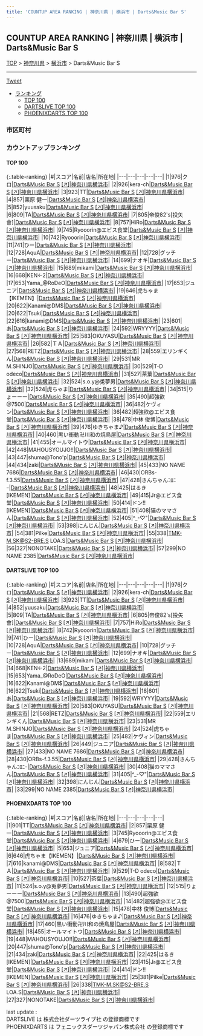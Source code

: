 ```yaml
---
title: 'COUNTUP AREA RANKING | 神奈川県 | 横浜市 | Darts&Music Bar S'
---
```

## COUNTUP AREA RANKING | 神奈川県 | 横浜市 | Darts&Music Bar S

[TOP](/darts/rank/) > [神奈川県](/darts/rank/神奈川県/) > [横浜市](/darts/rank/神奈川県/横浜市/) > Darts&Music Bar S

___

<a href="https://twitter.com/share?ref_src=twsrc%5Etfw" data-text="COUNTUP AREA RANKING | 神奈川県横浜市Darts&Music Bar S" class="twitter-share-button" data-hashtags="DARTSLIVE,PHOENIXDARTS,darts,ダーツ" data-show-count="false">Tweet</a>

* [ランキング](#カウントアップランキング)
    * [TOP 100](#top-100)
    * [DARTSLIVE TOP 100](#dartslive-top-100)
    * [PHOENIXDARTS TOP 100](#phoenixdarts-top-100)

### 市区町村

<ul>

</ul>

### カウントアップランキング

#### TOP 100



{:.table-ranking}
|#|スコア|名前|店名|所在地|
|---|---|---|---|---|
|1|976|<span class="rank-name-dl">クロ</span>|<a href="/darts/rank/shops/05a9e15a5d1af5580d9b047a20a7ba1e.html">Darts&Music Bar S</a> <a href="https://search.dartslive.com/jp/shop/05a9e15a5d1af5580d9b047a20a7ba1e">[↗]</a>|<a href="/darts/rank/神奈川県/横浜市">神奈川県横浜市</a>|
|2|926|<span class="rank-name-dl">kera-ch</span>|<a href="/darts/rank/shops/05a9e15a5d1af5580d9b047a20a7ba1e.html">Darts&Music Bar S</a> <a href="https://search.dartslive.com/jp/shop/05a9e15a5d1af5580d9b047a20a7ba1e">[↗]</a>|<a href="/darts/rank/神奈川県/横浜市">神奈川県横浜市</a>|
|3|923|<span class="rank-name-dl">TT</span>|<a href="/darts/rank/shops/05a9e15a5d1af5580d9b047a20a7ba1e.html">Darts&Music Bar S</a> <a href="https://search.dartslive.com/jp/shop/05a9e15a5d1af5580d9b047a20a7ba1e">[↗]</a>|<a href="/darts/rank/神奈川県/横浜市">神奈川県横浜市</a>|
|4|857|<span class="rank-name-pd">栗原 健一</span>|<a href="/darts/rank/shops/54527.html">Darts&Music Bar S</a> <a href="https://vs.phoenixdarts.com/jp/shop/shopDetailInfo/s_54527?s_seq=54527">[↗]</a>|<a href="/darts/rank/神奈川県/横浜市">神奈川県横浜市</a>|
|5|852|<span class="rank-name-dl">yuusaku</span>|<a href="/darts/rank/shops/05a9e15a5d1af5580d9b047a20a7ba1e.html">Darts&Music Bar S</a> <a href="https://search.dartslive.com/jp/shop/05a9e15a5d1af5580d9b047a20a7ba1e">[↗]</a>|<a href="/darts/rank/神奈川県/横浜市">神奈川県横浜市</a>|
|6|809|<span class="rank-name-dl">TA</span>|<a href="/darts/rank/shops/05a9e15a5d1af5580d9b047a20a7ba1e.html">Darts&Music Bar S</a> <a href="https://search.dartslive.com/jp/shop/05a9e15a5d1af5580d9b047a20a7ba1e">[↗]</a>|<a href="/darts/rank/神奈川県/横浜市">神奈川県横浜市</a>|
|7|805|<span class="rank-name-dl">帝俊82&#x27;s[投矢會]</span>|<a href="/darts/rank/shops/05a9e15a5d1af5580d9b047a20a7ba1e.html">Darts&Music Bar S</a> <a href="https://search.dartslive.com/jp/shop/05a9e15a5d1af5580d9b047a20a7ba1e">[↗]</a>|<a href="/darts/rank/神奈川県/横浜市">神奈川県横浜市</a>|
|8|757|<span class="rank-name-dl">HiRo</span>|<a href="/darts/rank/shops/05a9e15a5d1af5580d9b047a20a7ba1e.html">Darts&Music Bar S</a> <a href="https://search.dartslive.com/jp/shop/05a9e15a5d1af5580d9b047a20a7ba1e">[↗]</a>|<a href="/darts/rank/神奈川県/横浜市">神奈川県横浜市</a>|
|9|745|<span class="rank-name-pd">Ryooorin@エビス食堂</span>|<a href="/darts/rank/shops/54527.html">Darts&Music Bar S</a> <a href="https://vs.phoenixdarts.com/jp/shop/shopDetailInfo/s_54527?s_seq=54527">[↗]</a>|<a href="/darts/rank/神奈川県/横浜市">神奈川県横浜市</a>|
|10|742|<span class="rank-name-dl">Ryooorin</span>|<a href="/darts/rank/shops/05a9e15a5d1af5580d9b047a20a7ba1e.html">Darts&Music Bar S</a> <a href="https://search.dartslive.com/jp/shop/05a9e15a5d1af5580d9b047a20a7ba1e">[↗]</a>|<a href="/darts/rank/神奈川県/横浜市">神奈川県横浜市</a>|
|11|741|<span class="rank-name-dl">ひー</span>|<a href="/darts/rank/shops/05a9e15a5d1af5580d9b047a20a7ba1e.html">Darts&Music Bar S</a> <a href="https://search.dartslive.com/jp/shop/05a9e15a5d1af5580d9b047a20a7ba1e">[↗]</a>|<a href="/darts/rank/神奈川県/横浜市">神奈川県横浜市</a>|
|12|728|<span class="rank-name-dl">AquA</span>|<a href="/darts/rank/shops/05a9e15a5d1af5580d9b047a20a7ba1e.html">Darts&Music Bar S</a> <a href="https://search.dartslive.com/jp/shop/05a9e15a5d1af5580d9b047a20a7ba1e">[↗]</a>|<a href="/darts/rank/神奈川県/横浜市">神奈川県横浜市</a>|
|12|728|<span class="rank-name-dl">グッチー</span>|<a href="/darts/rank/shops/05a9e15a5d1af5580d9b047a20a7ba1e.html">Darts&Music Bar S</a> <a href="https://search.dartslive.com/jp/shop/05a9e15a5d1af5580d9b047a20a7ba1e">[↗]</a>|<a href="/darts/rank/神奈川県/横浜市">神奈川県横浜市</a>|
|14|699|<span class="rank-name-dl">ナオキ</span>|<a href="/darts/rank/shops/05a9e15a5d1af5580d9b047a20a7ba1e.html">Darts&Music Bar S</a> <a href="https://search.dartslive.com/jp/shop/05a9e15a5d1af5580d9b047a20a7ba1e">[↗]</a>|<a href="/darts/rank/神奈川県/横浜市">神奈川県横浜市</a>|
|15|689|<span class="rank-name-dl">mikami</span>|<a href="/darts/rank/shops/05a9e15a5d1af5580d9b047a20a7ba1e.html">Darts&Music Bar S</a> <a href="https://search.dartslive.com/jp/shop/05a9e15a5d1af5580d9b047a20a7ba1e">[↗]</a>|<a href="/darts/rank/神奈川県/横浜市">神奈川県横浜市</a>|
|16|668|<span class="rank-name-dl">KEN←2</span>|<a href="/darts/rank/shops/05a9e15a5d1af5580d9b047a20a7ba1e.html">Darts&Music Bar S</a> <a href="https://search.dartslive.com/jp/shop/05a9e15a5d1af5580d9b047a20a7ba1e">[↗]</a>|<a href="/darts/rank/神奈川県/横浜市">神奈川県横浜市</a>|
|17|653|<span class="rank-name-dl">Yama_@RoDeO</span>|<a href="/darts/rank/shops/05a9e15a5d1af5580d9b047a20a7ba1e.html">Darts&Music Bar S</a> <a href="https://search.dartslive.com/jp/shop/05a9e15a5d1af5580d9b047a20a7ba1e">[↗]</a>|<a href="/darts/rank/神奈川県/横浜市">神奈川県横浜市</a>|
|17|653|<span class="rank-name-pd">ジュニア</span>|<a href="/darts/rank/shops/54527.html">Darts&Music Bar S</a> <a href="https://vs.phoenixdarts.com/jp/shop/shopDetailInfo/s_54527?s_seq=54527">[↗]</a>|<a href="/darts/rank/神奈川県/横浜市">神奈川県横浜市</a>|
|19|646|<span class="rank-name-pd">虎ちゃま【IKEMEN】</span>|<a href="/darts/rank/shops/54527.html">Darts&Music Bar S</a> <a href="https://vs.phoenixdarts.com/jp/shop/shopDetailInfo/s_54527?s_seq=54527">[↗]</a>|<a href="/darts/rank/神奈川県/横浜市">神奈川県横浜市</a>|
|20|622|<span class="rank-name-dl">Kanami@DM$</span>|<a href="/darts/rank/shops/05a9e15a5d1af5580d9b047a20a7ba1e.html">Darts&Music Bar S</a> <a href="https://search.dartslive.com/jp/shop/05a9e15a5d1af5580d9b047a20a7ba1e">[↗]</a>|<a href="/darts/rank/神奈川県/横浜市">神奈川県横浜市</a>|
|20|622|<span class="rank-name-dl">Tsuki</span>|<a href="/darts/rank/shops/05a9e15a5d1af5580d9b047a20a7ba1e.html">Darts&Music Bar S</a> <a href="https://search.dartslive.com/jp/shop/05a9e15a5d1af5580d9b047a20a7ba1e">[↗]</a>|<a href="/darts/rank/神奈川県/横浜市">神奈川県横浜市</a>|
|22|616|<span class="rank-name-pd">kanami@DMS</span>|<a href="/darts/rank/shops/54527.html">Darts&Music Bar S</a> <a href="https://vs.phoenixdarts.com/jp/shop/shopDetailInfo/s_54527?s_seq=54527">[↗]</a>|<a href="/darts/rank/神奈川県/横浜市">神奈川県横浜市</a>|
|23|601|<span class="rank-name-dl">あ</span>|<a href="/darts/rank/shops/05a9e15a5d1af5580d9b047a20a7ba1e.html">Darts&Music Bar S</a> <a href="https://search.dartslive.com/jp/shop/05a9e15a5d1af5580d9b047a20a7ba1e">[↗]</a>|<a href="/darts/rank/神奈川県/横浜市">神奈川県横浜市</a>|
|24|592|<span class="rank-name-dl">WRYYYY</span>|<a href="/darts/rank/shops/05a9e15a5d1af5580d9b047a20a7ba1e.html">Darts&Music Bar S</a> <a href="https://search.dartslive.com/jp/shop/05a9e15a5d1af5580d9b047a20a7ba1e">[↗]</a>|<a href="/darts/rank/神奈川県/横浜市">神奈川県横浜市</a>|
|25|583|<span class="rank-name-dl">OKUYASU</span>|<a href="/darts/rank/shops/05a9e15a5d1af5580d9b047a20a7ba1e.html">Darts&Music Bar S</a> <a href="https://search.dartslive.com/jp/shop/05a9e15a5d1af5580d9b047a20a7ba1e">[↗]</a>|<a href="/darts/rank/神奈川県/横浜市">神奈川県横浜市</a>|
|26|582|<span class="rank-name-pd">ＴＡ</span>|<a href="/darts/rank/shops/54527.html">Darts&Music Bar S</a> <a href="https://vs.phoenixdarts.com/jp/shop/shopDetailInfo/s_54527?s_seq=54527">[↗]</a>|<a href="/darts/rank/神奈川県/横浜市">神奈川県横浜市</a>|
|27|568|<span class="rank-name-dl">RETZ</span>|<a href="/darts/rank/shops/05a9e15a5d1af5580d9b047a20a7ba1e.html">Darts&Music Bar S</a> <a href="https://search.dartslive.com/jp/shop/05a9e15a5d1af5580d9b047a20a7ba1e">[↗]</a>|<a href="/darts/rank/神奈川県/横浜市">神奈川県横浜市</a>|
|28|559|<span class="rank-name-dl">エリンギくん</span>|<a href="/darts/rank/shops/05a9e15a5d1af5580d9b047a20a7ba1e.html">Darts&Music Bar S</a> <a href="https://search.dartslive.com/jp/shop/05a9e15a5d1af5580d9b047a20a7ba1e">[↗]</a>|<a href="/darts/rank/神奈川県/横浜市">神奈川県横浜市</a>|
|29|531|<span class="rank-name-dl">MR M.SHINJO</span>|<a href="/darts/rank/shops/05a9e15a5d1af5580d9b047a20a7ba1e.html">Darts&Music Bar S</a> <a href="https://search.dartslive.com/jp/shop/05a9e15a5d1af5580d9b047a20a7ba1e">[↗]</a>|<a href="/darts/rank/神奈川県/横浜市">神奈川県横浜市</a>|
|30|529|<span class="rank-name-pd">T-D odeco</span>|<a href="/darts/rank/shops/54527.html">Darts&Music Bar S</a> <a href="https://vs.phoenixdarts.com/jp/shop/shopDetailInfo/s_54527?s_seq=54527">[↗]</a>|<a href="/darts/rank/神奈川県/横浜市">神奈川県横浜市</a>|
|31|527|<span class="rank-name-pd">茶葉</span>|<a href="/darts/rank/shops/54527.html">Darts&Music Bar S</a> <a href="https://vs.phoenixdarts.com/jp/shop/shopDetailInfo/s_54527?s_seq=54527">[↗]</a>|<a href="/darts/rank/神奈川県/横浜市">神奈川県横浜市</a>|
|32|524|<span class="rank-name-pd">s.o.y@兎夢男</span>|<a href="/darts/rank/shops/54527.html">Darts&Music Bar S</a> <a href="https://vs.phoenixdarts.com/jp/shop/shopDetailInfo/s_54527?s_seq=54527">[↗]</a>|<a href="/darts/rank/神奈川県/横浜市">神奈川県横浜市</a>|
|32|524|<span class="rank-name-dl">虎ちゃま</span>|<a href="/darts/rank/shops/05a9e15a5d1af5580d9b047a20a7ba1e.html">Darts&Music Bar S</a> <a href="https://search.dartslive.com/jp/shop/05a9e15a5d1af5580d9b047a20a7ba1e">[↗]</a>|<a href="/darts/rank/神奈川県/横浜市">神奈川県横浜市</a>|
|34|515|<span class="rank-name-pd">りょーーー</span>|<a href="/darts/rank/shops/54527.html">Darts&Music Bar S</a> <a href="https://vs.phoenixdarts.com/jp/shop/shopDetailInfo/s_54527?s_seq=54527">[↗]</a>|<a href="/darts/rank/神奈川県/横浜市">神奈川県横浜市</a>|
|35|490|<span class="rank-name-pd">超強欲@7500</span>|<a href="/darts/rank/shops/54527.html">Darts&Music Bar S</a> <a href="https://vs.phoenixdarts.com/jp/shop/shopDetailInfo/s_54527?s_seq=54527">[↗]</a>|<a href="/darts/rank/神奈川県/横浜市">神奈川県横浜市</a>|
|36|482|<span class="rank-name-dl">ケヴィン</span>|<a href="/darts/rank/shops/05a9e15a5d1af5580d9b047a20a7ba1e.html">Darts&Music Bar S</a> <a href="https://search.dartslive.com/jp/shop/05a9e15a5d1af5580d9b047a20a7ba1e">[↗]</a>|<a href="/darts/rank/神奈川県/横浜市">神奈川県横浜市</a>|
|36|482|<span class="rank-name-pd">超強欲@エビス食堂</span>|<a href="/darts/rank/shops/54527.html">Darts&Music Bar S</a> <a href="https://vs.phoenixdarts.com/jp/shop/shopDetailInfo/s_54527?s_seq=54527">[↗]</a>|<a href="/darts/rank/神奈川県/横浜市">神奈川県横浜市</a>|
|38|478|<span class="rank-name-pd"><span class="pro-icon-pd"></span>中林 俊博</span>|<a href="/darts/rank/shops/54527.html">Darts&Music Bar S</a> <a href="https://vs.phoenixdarts.com/jp/shop/shopDetailInfo/s_54527?s_seq=54527">[↗]</a>|<a href="/darts/rank/神奈川県/横浜市">神奈川県横浜市</a>|
|39|476|<span class="rank-name-pd">ゆきちゃま♪</span>|<a href="/darts/rank/shops/54527.html">Darts&Music Bar S</a> <a href="https://vs.phoenixdarts.com/jp/shop/shopDetailInfo/s_54527?s_seq=54527">[↗]</a>|<a href="/darts/rank/神奈川県/横浜市">神奈川県横浜市</a>|
|40|460|<span class="rank-name-pd">黒い衝動卍川和の焼鳥屋</span>|<a href="/darts/rank/shops/54527.html">Darts&Music Bar S</a> <a href="https://vs.phoenixdarts.com/jp/shop/shopDetailInfo/s_54527?s_seq=54527">[↗]</a>|<a href="/darts/rank/神奈川県/横浜市">神奈川県横浜市</a>|
|41|455|<span class="rank-name-pd">オールマイトウ</span>|<a href="/darts/rank/shops/54527.html">Darts&Music Bar S</a> <a href="https://vs.phoenixdarts.com/jp/shop/shopDetailInfo/s_54527?s_seq=54527">[↗]</a>|<a href="/darts/rank/神奈川県/横浜市">神奈川県横浜市</a>|
|42|448|<span class="rank-name-pd">MAHOUSYOUJO!!</span>|<a href="/darts/rank/shops/54527.html">Darts&Music Bar S</a> <a href="https://vs.phoenixdarts.com/jp/shop/shopDetailInfo/s_54527?s_seq=54527">[↗]</a>|<a href="/darts/rank/神奈川県/横浜市">神奈川県横浜市</a>|
|43|447|<span class="rank-name-pd">shuma@Tono&#x27;p</span>|<a href="/darts/rank/shops/54527.html">Darts&Music Bar S</a> <a href="https://vs.phoenixdarts.com/jp/shop/shopDetailInfo/s_54527?s_seq=54527">[↗]</a>|<a href="/darts/rank/神奈川県/横浜市">神奈川県横浜市</a>|
|44|434|<span class="rank-name-pd">zaki</span>|<a href="/darts/rank/shops/54527.html">Darts&Music Bar S</a> <a href="https://vs.phoenixdarts.com/jp/shop/shopDetailInfo/s_54527?s_seq=54527">[↗]</a>|<a href="/darts/rank/神奈川県/横浜市">神奈川県横浜市</a>|
|45|433|<span class="rank-name-dl">NO NAME 7686</span>|<a href="/darts/rank/shops/05a9e15a5d1af5580d9b047a20a7ba1e.html">Darts&Music Bar S</a> <a href="https://search.dartslive.com/jp/shop/05a9e15a5d1af5580d9b047a20a7ba1e">[↗]</a>|<a href="/darts/rank/神奈川県/横浜市">神奈川県横浜市</a>|
|46|430|<span class="rank-name-dl">ORBs-f.3.55</span>|<a href="/darts/rank/shops/05a9e15a5d1af5580d9b047a20a7ba1e.html">Darts&Music Bar S</a> <a href="https://search.dartslive.com/jp/shop/05a9e15a5d1af5580d9b047a20a7ba1e">[↗]</a>|<a href="/darts/rank/神奈川県/横浜市">神奈川県横浜市</a>|
|47|428|<span class="rank-name-dl">きんちゃんｺﾛﾆｰ</span>|<a href="/darts/rank/shops/05a9e15a5d1af5580d9b047a20a7ba1e.html">Darts&Music Bar S</a> <a href="https://search.dartslive.com/jp/shop/05a9e15a5d1af5580d9b047a20a7ba1e">[↗]</a>|<a href="/darts/rank/神奈川県/横浜市">神奈川県横浜市</a>|
|48|425|<span class="rank-name-pd">はるき[IKEMEN]</span>|<a href="/darts/rank/shops/54527.html">Darts&Music Bar S</a> <a href="https://vs.phoenixdarts.com/jp/shop/shopDetailInfo/s_54527?s_seq=54527">[↗]</a>|<a href="/darts/rank/神奈川県/横浜市">神奈川県横浜市</a>|
|49|415|<span class="rank-name-pd">Jr@エビス食堂</span>|<a href="/darts/rank/shops/54527.html">Darts&Music Bar S</a> <a href="https://vs.phoenixdarts.com/jp/shop/shopDetailInfo/s_54527?s_seq=54527">[↗]</a>|<a href="/darts/rank/神奈川県/横浜市">神奈川県横浜市</a>|
|50|414|<span class="rank-name-pd">ドン!![IKEMEN]</span>|<a href="/darts/rank/shops/54527.html">Darts&Music Bar S</a> <a href="https://vs.phoenixdarts.com/jp/shop/shopDetailInfo/s_54527?s_seq=54527">[↗]</a>|<a href="/darts/rank/神奈川県/横浜市">神奈川県横浜市</a>|
|51|408|<span class="rank-name-dl">猫のママさん</span>|<a href="/darts/rank/shops/05a9e15a5d1af5580d9b047a20a7ba1e.html">Darts&Music Bar S</a> <a href="https://search.dartslive.com/jp/shop/05a9e15a5d1af5580d9b047a20a7ba1e">[↗]</a>|<a href="/darts/rank/神奈川県/横浜市">神奈川県横浜市</a>|
|52|405|<span class="rank-name-dl">^_-♡&quot;</span>|<a href="/darts/rank/shops/05a9e15a5d1af5580d9b047a20a7ba1e.html">Darts&Music Bar S</a> <a href="https://search.dartslive.com/jp/shop/05a9e15a5d1af5580d9b047a20a7ba1e">[↗]</a>|<a href="/darts/rank/神奈川県/横浜市">神奈川県横浜市</a>|
|53|398|<span class="rank-name-dl">にんじん</span>|<a href="/darts/rank/shops/05a9e15a5d1af5580d9b047a20a7ba1e.html">Darts&Music Bar S</a> <a href="https://search.dartslive.com/jp/shop/05a9e15a5d1af5580d9b047a20a7ba1e">[↗]</a>|<a href="/darts/rank/神奈川県/横浜市">神奈川県横浜市</a>|
|54|381|<span class="rank-name-pd">Pilke</span>|<a href="/darts/rank/shops/54527.html">Darts&Music Bar S</a> <a href="https://vs.phoenixdarts.com/jp/shop/shopDetailInfo/s_54527?s_seq=54527">[↗]</a>|<a href="/darts/rank/神奈川県/横浜市">神奈川県横浜市</a>|
|55|338|<span class="rank-name-pd">TMK-M.SK@S2-BRE.S  LOA.S</span>|<a href="/darts/rank/shops/54527.html">Darts&Music Bar S</a> <a href="https://vs.phoenixdarts.com/jp/shop/shopDetailInfo/s_54527?s_seq=54527">[↗]</a>|<a href="/darts/rank/神奈川県/横浜市">神奈川県横浜市</a>|
|56|327|<span class="rank-name-pd">NONOTAKE</span>|<a href="/darts/rank/shops/54527.html">Darts&Music Bar S</a> <a href="https://vs.phoenixdarts.com/jp/shop/shopDetailInfo/s_54527?s_seq=54527">[↗]</a>|<a href="/darts/rank/神奈川県/横浜市">神奈川県横浜市</a>|
|57|299|<span class="rank-name-dl">NO NAME 2385</span>|<a href="/darts/rank/shops/05a9e15a5d1af5580d9b047a20a7ba1e.html">Darts&Music Bar S</a> <a href="https://search.dartslive.com/jp/shop/05a9e15a5d1af5580d9b047a20a7ba1e">[↗]</a>|<a href="/darts/rank/神奈川県/横浜市">神奈川県横浜市</a>|


#### DARTSLIVE TOP 100



{:.table-ranking}
|#|スコア|名前|店名|所在地|
|---|---|---|---|---|
|1|976|<span class="rank-name-dl">クロ</span>|<a href="/darts/rank/shops/05a9e15a5d1af5580d9b047a20a7ba1e.html">Darts&Music Bar S</a> <a href="https://search.dartslive.com/jp/shop/05a9e15a5d1af5580d9b047a20a7ba1e">[↗]</a>|<a href="/darts/rank/神奈川県/横浜市">神奈川県横浜市</a>|
|2|926|<span class="rank-name-dl">kera-ch</span>|<a href="/darts/rank/shops/05a9e15a5d1af5580d9b047a20a7ba1e.html">Darts&Music Bar S</a> <a href="https://search.dartslive.com/jp/shop/05a9e15a5d1af5580d9b047a20a7ba1e">[↗]</a>|<a href="/darts/rank/神奈川県/横浜市">神奈川県横浜市</a>|
|3|923|<span class="rank-name-dl">TT</span>|<a href="/darts/rank/shops/05a9e15a5d1af5580d9b047a20a7ba1e.html">Darts&Music Bar S</a> <a href="https://search.dartslive.com/jp/shop/05a9e15a5d1af5580d9b047a20a7ba1e">[↗]</a>|<a href="/darts/rank/神奈川県/横浜市">神奈川県横浜市</a>|
|4|852|<span class="rank-name-dl">yuusaku</span>|<a href="/darts/rank/shops/05a9e15a5d1af5580d9b047a20a7ba1e.html">Darts&Music Bar S</a> <a href="https://search.dartslive.com/jp/shop/05a9e15a5d1af5580d9b047a20a7ba1e">[↗]</a>|<a href="/darts/rank/神奈川県/横浜市">神奈川県横浜市</a>|
|5|809|<span class="rank-name-dl">TA</span>|<a href="/darts/rank/shops/05a9e15a5d1af5580d9b047a20a7ba1e.html">Darts&Music Bar S</a> <a href="https://search.dartslive.com/jp/shop/05a9e15a5d1af5580d9b047a20a7ba1e">[↗]</a>|<a href="/darts/rank/神奈川県/横浜市">神奈川県横浜市</a>|
|6|805|<span class="rank-name-dl">帝俊82&#x27;s[投矢會]</span>|<a href="/darts/rank/shops/05a9e15a5d1af5580d9b047a20a7ba1e.html">Darts&Music Bar S</a> <a href="https://search.dartslive.com/jp/shop/05a9e15a5d1af5580d9b047a20a7ba1e">[↗]</a>|<a href="/darts/rank/神奈川県/横浜市">神奈川県横浜市</a>|
|7|757|<span class="rank-name-dl">HiRo</span>|<a href="/darts/rank/shops/05a9e15a5d1af5580d9b047a20a7ba1e.html">Darts&Music Bar S</a> <a href="https://search.dartslive.com/jp/shop/05a9e15a5d1af5580d9b047a20a7ba1e">[↗]</a>|<a href="/darts/rank/神奈川県/横浜市">神奈川県横浜市</a>|
|8|742|<span class="rank-name-dl">Ryooorin</span>|<a href="/darts/rank/shops/05a9e15a5d1af5580d9b047a20a7ba1e.html">Darts&Music Bar S</a> <a href="https://search.dartslive.com/jp/shop/05a9e15a5d1af5580d9b047a20a7ba1e">[↗]</a>|<a href="/darts/rank/神奈川県/横浜市">神奈川県横浜市</a>|
|9|741|<span class="rank-name-dl">ひー</span>|<a href="/darts/rank/shops/05a9e15a5d1af5580d9b047a20a7ba1e.html">Darts&Music Bar S</a> <a href="https://search.dartslive.com/jp/shop/05a9e15a5d1af5580d9b047a20a7ba1e">[↗]</a>|<a href="/darts/rank/神奈川県/横浜市">神奈川県横浜市</a>|
|10|728|<span class="rank-name-dl">AquA</span>|<a href="/darts/rank/shops/05a9e15a5d1af5580d9b047a20a7ba1e.html">Darts&Music Bar S</a> <a href="https://search.dartslive.com/jp/shop/05a9e15a5d1af5580d9b047a20a7ba1e">[↗]</a>|<a href="/darts/rank/神奈川県/横浜市">神奈川県横浜市</a>|
|10|728|<span class="rank-name-dl">グッチー</span>|<a href="/darts/rank/shops/05a9e15a5d1af5580d9b047a20a7ba1e.html">Darts&Music Bar S</a> <a href="https://search.dartslive.com/jp/shop/05a9e15a5d1af5580d9b047a20a7ba1e">[↗]</a>|<a href="/darts/rank/神奈川県/横浜市">神奈川県横浜市</a>|
|12|699|<span class="rank-name-dl">ナオキ</span>|<a href="/darts/rank/shops/05a9e15a5d1af5580d9b047a20a7ba1e.html">Darts&Music Bar S</a> <a href="https://search.dartslive.com/jp/shop/05a9e15a5d1af5580d9b047a20a7ba1e">[↗]</a>|<a href="/darts/rank/神奈川県/横浜市">神奈川県横浜市</a>|
|13|689|<span class="rank-name-dl">mikami</span>|<a href="/darts/rank/shops/05a9e15a5d1af5580d9b047a20a7ba1e.html">Darts&Music Bar S</a> <a href="https://search.dartslive.com/jp/shop/05a9e15a5d1af5580d9b047a20a7ba1e">[↗]</a>|<a href="/darts/rank/神奈川県/横浜市">神奈川県横浜市</a>|
|14|668|<span class="rank-name-dl">KEN←2</span>|<a href="/darts/rank/shops/05a9e15a5d1af5580d9b047a20a7ba1e.html">Darts&Music Bar S</a> <a href="https://search.dartslive.com/jp/shop/05a9e15a5d1af5580d9b047a20a7ba1e">[↗]</a>|<a href="/darts/rank/神奈川県/横浜市">神奈川県横浜市</a>|
|15|653|<span class="rank-name-dl">Yama_@RoDeO</span>|<a href="/darts/rank/shops/05a9e15a5d1af5580d9b047a20a7ba1e.html">Darts&Music Bar S</a> <a href="https://search.dartslive.com/jp/shop/05a9e15a5d1af5580d9b047a20a7ba1e">[↗]</a>|<a href="/darts/rank/神奈川県/横浜市">神奈川県横浜市</a>|
|16|622|<span class="rank-name-dl">Kanami@DM$</span>|<a href="/darts/rank/shops/05a9e15a5d1af5580d9b047a20a7ba1e.html">Darts&Music Bar S</a> <a href="https://search.dartslive.com/jp/shop/05a9e15a5d1af5580d9b047a20a7ba1e">[↗]</a>|<a href="/darts/rank/神奈川県/横浜市">神奈川県横浜市</a>|
|16|622|<span class="rank-name-dl">Tsuki</span>|<a href="/darts/rank/shops/05a9e15a5d1af5580d9b047a20a7ba1e.html">Darts&Music Bar S</a> <a href="https://search.dartslive.com/jp/shop/05a9e15a5d1af5580d9b047a20a7ba1e">[↗]</a>|<a href="/darts/rank/神奈川県/横浜市">神奈川県横浜市</a>|
|18|601|<span class="rank-name-dl">あ</span>|<a href="/darts/rank/shops/05a9e15a5d1af5580d9b047a20a7ba1e.html">Darts&Music Bar S</a> <a href="https://search.dartslive.com/jp/shop/05a9e15a5d1af5580d9b047a20a7ba1e">[↗]</a>|<a href="/darts/rank/神奈川県/横浜市">神奈川県横浜市</a>|
|19|592|<span class="rank-name-dl">WRYYYY</span>|<a href="/darts/rank/shops/05a9e15a5d1af5580d9b047a20a7ba1e.html">Darts&Music Bar S</a> <a href="https://search.dartslive.com/jp/shop/05a9e15a5d1af5580d9b047a20a7ba1e">[↗]</a>|<a href="/darts/rank/神奈川県/横浜市">神奈川県横浜市</a>|
|20|583|<span class="rank-name-dl">OKUYASU</span>|<a href="/darts/rank/shops/05a9e15a5d1af5580d9b047a20a7ba1e.html">Darts&Music Bar S</a> <a href="https://search.dartslive.com/jp/shop/05a9e15a5d1af5580d9b047a20a7ba1e">[↗]</a>|<a href="/darts/rank/神奈川県/横浜市">神奈川県横浜市</a>|
|21|568|<span class="rank-name-dl">RETZ</span>|<a href="/darts/rank/shops/05a9e15a5d1af5580d9b047a20a7ba1e.html">Darts&Music Bar S</a> <a href="https://search.dartslive.com/jp/shop/05a9e15a5d1af5580d9b047a20a7ba1e">[↗]</a>|<a href="/darts/rank/神奈川県/横浜市">神奈川県横浜市</a>|
|22|559|<span class="rank-name-dl">エリンギくん</span>|<a href="/darts/rank/shops/05a9e15a5d1af5580d9b047a20a7ba1e.html">Darts&Music Bar S</a> <a href="https://search.dartslive.com/jp/shop/05a9e15a5d1af5580d9b047a20a7ba1e">[↗]</a>|<a href="/darts/rank/神奈川県/横浜市">神奈川県横浜市</a>|
|23|531|<span class="rank-name-dl">MR M.SHINJO</span>|<a href="/darts/rank/shops/05a9e15a5d1af5580d9b047a20a7ba1e.html">Darts&Music Bar S</a> <a href="https://search.dartslive.com/jp/shop/05a9e15a5d1af5580d9b047a20a7ba1e">[↗]</a>|<a href="/darts/rank/神奈川県/横浜市">神奈川県横浜市</a>|
|24|524|<span class="rank-name-dl">虎ちゃま</span>|<a href="/darts/rank/shops/05a9e15a5d1af5580d9b047a20a7ba1e.html">Darts&Music Bar S</a> <a href="https://search.dartslive.com/jp/shop/05a9e15a5d1af5580d9b047a20a7ba1e">[↗]</a>|<a href="/darts/rank/神奈川県/横浜市">神奈川県横浜市</a>|
|25|482|<span class="rank-name-dl">ケヴィン</span>|<a href="/darts/rank/shops/05a9e15a5d1af5580d9b047a20a7ba1e.html">Darts&Music Bar S</a> <a href="https://search.dartslive.com/jp/shop/05a9e15a5d1af5580d9b047a20a7ba1e">[↗]</a>|<a href="/darts/rank/神奈川県/横浜市">神奈川県横浜市</a>|
|26|449|<span class="rank-name-dl">ジュニア</span>|<a href="/darts/rank/shops/05a9e15a5d1af5580d9b047a20a7ba1e.html">Darts&Music Bar S</a> <a href="https://search.dartslive.com/jp/shop/05a9e15a5d1af5580d9b047a20a7ba1e">[↗]</a>|<a href="/darts/rank/神奈川県/横浜市">神奈川県横浜市</a>|
|27|433|<span class="rank-name-dl">NO NAME 7686</span>|<a href="/darts/rank/shops/05a9e15a5d1af5580d9b047a20a7ba1e.html">Darts&Music Bar S</a> <a href="https://search.dartslive.com/jp/shop/05a9e15a5d1af5580d9b047a20a7ba1e">[↗]</a>|<a href="/darts/rank/神奈川県/横浜市">神奈川県横浜市</a>|
|28|430|<span class="rank-name-dl">ORBs-f.3.55</span>|<a href="/darts/rank/shops/05a9e15a5d1af5580d9b047a20a7ba1e.html">Darts&Music Bar S</a> <a href="https://search.dartslive.com/jp/shop/05a9e15a5d1af5580d9b047a20a7ba1e">[↗]</a>|<a href="/darts/rank/神奈川県/横浜市">神奈川県横浜市</a>|
|29|428|<span class="rank-name-dl">きんちゃんｺﾛﾆｰ</span>|<a href="/darts/rank/shops/05a9e15a5d1af5580d9b047a20a7ba1e.html">Darts&Music Bar S</a> <a href="https://search.dartslive.com/jp/shop/05a9e15a5d1af5580d9b047a20a7ba1e">[↗]</a>|<a href="/darts/rank/神奈川県/横浜市">神奈川県横浜市</a>|
|30|408|<span class="rank-name-dl">猫のママさん</span>|<a href="/darts/rank/shops/05a9e15a5d1af5580d9b047a20a7ba1e.html">Darts&Music Bar S</a> <a href="https://search.dartslive.com/jp/shop/05a9e15a5d1af5580d9b047a20a7ba1e">[↗]</a>|<a href="/darts/rank/神奈川県/横浜市">神奈川県横浜市</a>|
|31|405|<span class="rank-name-dl">^_-♡&quot;</span>|<a href="/darts/rank/shops/05a9e15a5d1af5580d9b047a20a7ba1e.html">Darts&Music Bar S</a> <a href="https://search.dartslive.com/jp/shop/05a9e15a5d1af5580d9b047a20a7ba1e">[↗]</a>|<a href="/darts/rank/神奈川県/横浜市">神奈川県横浜市</a>|
|32|398|<span class="rank-name-dl">にんじん</span>|<a href="/darts/rank/shops/05a9e15a5d1af5580d9b047a20a7ba1e.html">Darts&Music Bar S</a> <a href="https://search.dartslive.com/jp/shop/05a9e15a5d1af5580d9b047a20a7ba1e">[↗]</a>|<a href="/darts/rank/神奈川県/横浜市">神奈川県横浜市</a>|
|33|299|<span class="rank-name-dl">NO NAME 2385</span>|<a href="/darts/rank/shops/05a9e15a5d1af5580d9b047a20a7ba1e.html">Darts&Music Bar S</a> <a href="https://search.dartslive.com/jp/shop/05a9e15a5d1af5580d9b047a20a7ba1e">[↗]</a>|<a href="/darts/rank/神奈川県/横浜市">神奈川県横浜市</a>|


#### PHOENIXDARTS TOP 100



{:.table-ranking}
|#|スコア|名前|店名|所在地|
|---|---|---|---|---|
|1|901|<span class="rank-name-pd">TT</span>|<a href="/darts/rank/shops/54527.html">Darts&Music Bar S</a> <a href="https://vs.phoenixdarts.com/jp/shop/shopDetailInfo/s_54527?s_seq=54527">[↗]</a>|<a href="/darts/rank/神奈川県/横浜市">神奈川県横浜市</a>|
|2|857|<span class="rank-name-pd">栗原 健一</span>|<a href="/darts/rank/shops/54527.html">Darts&Music Bar S</a> <a href="https://vs.phoenixdarts.com/jp/shop/shopDetailInfo/s_54527?s_seq=54527">[↗]</a>|<a href="/darts/rank/神奈川県/横浜市">神奈川県横浜市</a>|
|3|745|<span class="rank-name-pd">Ryooorin@エビス食堂</span>|<a href="/darts/rank/shops/54527.html">Darts&Music Bar S</a> <a href="https://vs.phoenixdarts.com/jp/shop/shopDetailInfo/s_54527?s_seq=54527">[↗]</a>|<a href="/darts/rank/神奈川県/横浜市">神奈川県横浜市</a>|
|4|679|<span class="rank-name-pd">ひー</span>|<a href="/darts/rank/shops/54527.html">Darts&Music Bar S</a> <a href="https://vs.phoenixdarts.com/jp/shop/shopDetailInfo/s_54527?s_seq=54527">[↗]</a>|<a href="/darts/rank/神奈川県/横浜市">神奈川県横浜市</a>|
|5|653|<span class="rank-name-pd">ジュニア</span>|<a href="/darts/rank/shops/54527.html">Darts&Music Bar S</a> <a href="https://vs.phoenixdarts.com/jp/shop/shopDetailInfo/s_54527?s_seq=54527">[↗]</a>|<a href="/darts/rank/神奈川県/横浜市">神奈川県横浜市</a>|
|6|646|<span class="rank-name-pd">虎ちゃま【IKEMEN】</span>|<a href="/darts/rank/shops/54527.html">Darts&Music Bar S</a> <a href="https://vs.phoenixdarts.com/jp/shop/shopDetailInfo/s_54527?s_seq=54527">[↗]</a>|<a href="/darts/rank/神奈川県/横浜市">神奈川県横浜市</a>|
|7|616|<span class="rank-name-pd">kanami@DMS</span>|<a href="/darts/rank/shops/54527.html">Darts&Music Bar S</a> <a href="https://vs.phoenixdarts.com/jp/shop/shopDetailInfo/s_54527?s_seq=54527">[↗]</a>|<a href="/darts/rank/神奈川県/横浜市">神奈川県横浜市</a>|
|8|582|<span class="rank-name-pd">ＴＡ</span>|<a href="/darts/rank/shops/54527.html">Darts&Music Bar S</a> <a href="https://vs.phoenixdarts.com/jp/shop/shopDetailInfo/s_54527?s_seq=54527">[↗]</a>|<a href="/darts/rank/神奈川県/横浜市">神奈川県横浜市</a>|
|9|529|<span class="rank-name-pd">T-D odeco</span>|<a href="/darts/rank/shops/54527.html">Darts&Music Bar S</a> <a href="https://vs.phoenixdarts.com/jp/shop/shopDetailInfo/s_54527?s_seq=54527">[↗]</a>|<a href="/darts/rank/神奈川県/横浜市">神奈川県横浜市</a>|
|10|527|<span class="rank-name-pd">茶葉</span>|<a href="/darts/rank/shops/54527.html">Darts&Music Bar S</a> <a href="https://vs.phoenixdarts.com/jp/shop/shopDetailInfo/s_54527?s_seq=54527">[↗]</a>|<a href="/darts/rank/神奈川県/横浜市">神奈川県横浜市</a>|
|11|524|<span class="rank-name-pd">s.o.y@兎夢男</span>|<a href="/darts/rank/shops/54527.html">Darts&Music Bar S</a> <a href="https://vs.phoenixdarts.com/jp/shop/shopDetailInfo/s_54527?s_seq=54527">[↗]</a>|<a href="/darts/rank/神奈川県/横浜市">神奈川県横浜市</a>|
|12|515|<span class="rank-name-pd">りょーーー</span>|<a href="/darts/rank/shops/54527.html">Darts&Music Bar S</a> <a href="https://vs.phoenixdarts.com/jp/shop/shopDetailInfo/s_54527?s_seq=54527">[↗]</a>|<a href="/darts/rank/神奈川県/横浜市">神奈川県横浜市</a>|
|13|490|<span class="rank-name-pd">超強欲@7500</span>|<a href="/darts/rank/shops/54527.html">Darts&Music Bar S</a> <a href="https://vs.phoenixdarts.com/jp/shop/shopDetailInfo/s_54527?s_seq=54527">[↗]</a>|<a href="/darts/rank/神奈川県/横浜市">神奈川県横浜市</a>|
|14|482|<span class="rank-name-pd">超強欲@エビス食堂</span>|<a href="/darts/rank/shops/54527.html">Darts&Music Bar S</a> <a href="https://vs.phoenixdarts.com/jp/shop/shopDetailInfo/s_54527?s_seq=54527">[↗]</a>|<a href="/darts/rank/神奈川県/横浜市">神奈川県横浜市</a>|
|15|478|<span class="rank-name-pd"><span class="pro-icon-pd"></span>中林 俊博</span>|<a href="/darts/rank/shops/54527.html">Darts&Music Bar S</a> <a href="https://vs.phoenixdarts.com/jp/shop/shopDetailInfo/s_54527?s_seq=54527">[↗]</a>|<a href="/darts/rank/神奈川県/横浜市">神奈川県横浜市</a>|
|16|476|<span class="rank-name-pd">ゆきちゃま♪</span>|<a href="/darts/rank/shops/54527.html">Darts&Music Bar S</a> <a href="https://vs.phoenixdarts.com/jp/shop/shopDetailInfo/s_54527?s_seq=54527">[↗]</a>|<a href="/darts/rank/神奈川県/横浜市">神奈川県横浜市</a>|
|17|460|<span class="rank-name-pd">黒い衝動卍川和の焼鳥屋</span>|<a href="/darts/rank/shops/54527.html">Darts&Music Bar S</a> <a href="https://vs.phoenixdarts.com/jp/shop/shopDetailInfo/s_54527?s_seq=54527">[↗]</a>|<a href="/darts/rank/神奈川県/横浜市">神奈川県横浜市</a>|
|18|455|<span class="rank-name-pd">オールマイトウ</span>|<a href="/darts/rank/shops/54527.html">Darts&Music Bar S</a> <a href="https://vs.phoenixdarts.com/jp/shop/shopDetailInfo/s_54527?s_seq=54527">[↗]</a>|<a href="/darts/rank/神奈川県/横浜市">神奈川県横浜市</a>|
|19|448|<span class="rank-name-pd">MAHOUSYOUJO!!</span>|<a href="/darts/rank/shops/54527.html">Darts&Music Bar S</a> <a href="https://vs.phoenixdarts.com/jp/shop/shopDetailInfo/s_54527?s_seq=54527">[↗]</a>|<a href="/darts/rank/神奈川県/横浜市">神奈川県横浜市</a>|
|20|447|<span class="rank-name-pd">shuma@Tono&#x27;p</span>|<a href="/darts/rank/shops/54527.html">Darts&Music Bar S</a> <a href="https://vs.phoenixdarts.com/jp/shop/shopDetailInfo/s_54527?s_seq=54527">[↗]</a>|<a href="/darts/rank/神奈川県/横浜市">神奈川県横浜市</a>|
|21|434|<span class="rank-name-pd">zaki</span>|<a href="/darts/rank/shops/54527.html">Darts&Music Bar S</a> <a href="https://vs.phoenixdarts.com/jp/shop/shopDetailInfo/s_54527?s_seq=54527">[↗]</a>|<a href="/darts/rank/神奈川県/横浜市">神奈川県横浜市</a>|
|22|425|<span class="rank-name-pd">はるき[IKEMEN]</span>|<a href="/darts/rank/shops/54527.html">Darts&Music Bar S</a> <a href="https://vs.phoenixdarts.com/jp/shop/shopDetailInfo/s_54527?s_seq=54527">[↗]</a>|<a href="/darts/rank/神奈川県/横浜市">神奈川県横浜市</a>|
|23|415|<span class="rank-name-pd">Jr@エビス食堂</span>|<a href="/darts/rank/shops/54527.html">Darts&Music Bar S</a> <a href="https://vs.phoenixdarts.com/jp/shop/shopDetailInfo/s_54527?s_seq=54527">[↗]</a>|<a href="/darts/rank/神奈川県/横浜市">神奈川県横浜市</a>|
|24|414|<span class="rank-name-pd">ドン!![IKEMEN]</span>|<a href="/darts/rank/shops/54527.html">Darts&Music Bar S</a> <a href="https://vs.phoenixdarts.com/jp/shop/shopDetailInfo/s_54527?s_seq=54527">[↗]</a>|<a href="/darts/rank/神奈川県/横浜市">神奈川県横浜市</a>|
|25|381|<span class="rank-name-pd">Pilke</span>|<a href="/darts/rank/shops/54527.html">Darts&Music Bar S</a> <a href="https://vs.phoenixdarts.com/jp/shop/shopDetailInfo/s_54527?s_seq=54527">[↗]</a>|<a href="/darts/rank/神奈川県/横浜市">神奈川県横浜市</a>|
|26|338|<span class="rank-name-pd">TMK-M.SK@S2-BRE.S  LOA.S</span>|<a href="/darts/rank/shops/54527.html">Darts&Music Bar S</a> <a href="https://vs.phoenixdarts.com/jp/shop/shopDetailInfo/s_54527?s_seq=54527">[↗]</a>|<a href="/darts/rank/神奈川県/横浜市">神奈川県横浜市</a>|
|27|327|<span class="rank-name-pd">NONOTAKE</span>|<a href="/darts/rank/shops/54527.html">Darts&Music Bar S</a> <a href="https://vs.phoenixdarts.com/jp/shop/shopDetailInfo/s_54527?s_seq=54527">[↗]</a>|<a href="/darts/rank/神奈川県/横浜市">神奈川県横浜市</a>|


<div class="footer border-top border-gray-light mt-5 pt-3 text-right text-gray">
    last update : <span style="font-weight: italic" id="foot_last_modified"></span><br />
    DARTSLIVE は 株式会社ダーツライブ社 の登録商標です<br />
    PHOENIXDARTS は フェニックスダーツジャパン株式会社 の登録商標です<br />
</div>

<script src="https://cdnjs.cloudflare.com/ajax/libs/jquery.tablesorter/2.31.3/js/jquery.tablesorter.min.js" integrity="sha512-qzgd5cYSZcosqpzpn7zF2ZId8f/8CHmFKZ8j7mU4OUXTNRd5g+ZHBPsgKEwoqxCtdQvExE5LprwwPAgoicguNg==" crossorigin="anonymous" referrerpolicy="no-referrer"></script>
<link rel="stylesheet" href="https://cdnjs.cloudflare.com/ajax/libs/jquery.tablesorter/2.31.3/css/theme.default.min.css" integrity="sha512-wghhOJkjQX0Lh3NSWvNKeZ0ZpNn+SPVXX1Qyc9OCaogADktxrBiBdKGDoqVUOyhStvMBmJQ8ZdMHiR3wuEq8+w==" crossorigin="anonymous" referrerpolicy="no-referrer" />
<script>
$(function() {
    $(".table-ranking").tablesorter({sortList:[[0, 0]]});
    $("#foot_last_modified").text(formatDate(new Date(document.lastModified), 'yyyy-MM-dd HH:mm:ss'));
});
</script>

<script async src="https://platform.twitter.com/widgets.js" charset="utf-8"></script>